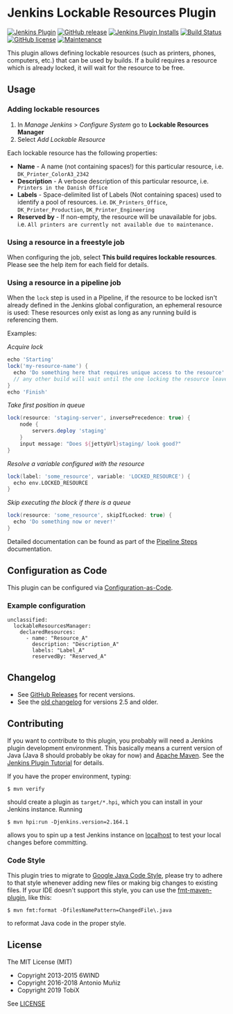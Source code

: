 # Jenkins Lockable Resources Plugin

[![Jenkins Plugin](https://img.shields.io/jenkins/plugin/v/lockable-resources.svg)](https://plugins.jenkins.io/lockable-resources)
[![GitHub release](https://img.shields.io/github/release/jenkinsci/lockable-resources-plugin.svg?label=release)](https://github.com/jenkinsci/lockable-resources-plugin/releases/latest)
[![Jenkins Plugin Installs](https://img.shields.io/jenkins/plugin/i/lockable-resources.svg?color=blue)](https://plugins.jenkins.io/lockable-resources)
[![Build Status](https://ci.jenkins.io/buildStatus/icon?job=Plugins%2Flockable-resources-plugin%2Fmaster)](https://ci.jenkins.io/job/Plugins/job/lockable-resources-plugin/job/master/)
[![GitHub license](https://img.shields.io/github/license/jenkinsci/lockable-resources-plugin.svg)](https://github.com/jenkinsci/lockable-resources-plugin/blob/master/LICENSE.txt)
[![Maintenance](https://img.shields.io/maintenance/yes/2020.svg)](https://github.com/jenkinsci/lockable-resources-plugin)

This plugin allows defining lockable resources (such as printers, phones,
computers, etc.) that can be used by builds. If a build requires a resource
which is already locked, it will wait for the resource to be free.

## Usage

### Adding lockable resources

1. In *Manage Jenkins* > *Configure System* go to **Lockable Resources
   Manager**
2. Select *Add Lockable Resource*

Each lockable resource has the following properties:

- **Name** - A name (not containing spaces!) for this particular resource, i.e.
  `DK_Printer_ColorA3_2342`
- **Description** - A verbose description of this particular resource,
  i.e. ` Printers in the Danish Office`
- **Labels** - Space-delimited list of Labels (Not containing spaces) used to
  identify a pool of resources. i.e. `DK_Printers_Office`,
  `DK_Printer_Production`, `DK_Printer_Engineering`
- **Reserved by** - If non-empty, the resource will be unavailable for jobs.
  i.e. `All printers are currently not available due to maintenance.`

### Using a resource in a freestyle job

When configuring the job, select **This build requires lockable resources**.
Please see the help item for each field for details.

### Using a resource in a pipeline job

When the `lock` step is used in a Pipeline, if the resource to be locked isn't
already defined in the Jenkins global configuration, an ephemeral resource is
used: These resources only exist as long as any running build is referencing
them.

Examples:

*Acquire lock*

```groovy
echo 'Starting'
lock('my-resource-name') {
  echo 'Do something here that requires unique access to the resource'
  // any other build will wait until the one locking the resource leaves this block
}
echo 'Finish'
```

*Take first position in queue*

```groovy
lock(resource: 'staging-server', inversePrecedence: true) {
    node {
        servers.deploy 'staging'
    }
    input message: "Does ${jettyUrl}staging/ look good?"
}
```

*Resolve a variable configured with the resource*

```groovy
lock(label: 'some_resource', variable: 'LOCKED_RESOURCE') {
  echo env.LOCKED_RESOURCE
}
```

*Skip executing the block if there is a queue*

```groovy
lock(resource: 'some_resource', skipIfLocked: true) {
  echo 'Do something now or never!'
}
```

Detailed documentation can be found as part of the
[Pipeline Steps](https://jenkins.io/doc/pipeline/steps/lockable-resources/)
documentation.

## Configuration as Code

This plugin can be configured via
[Configuration-as-Code](https://github.com/jenkinsci/configuration-as-code-plugin).

### Example configuration

```
unclassified:
  lockableResourcesManager:
    declaredResources:
      - name: "Resource_A"
        description: "Description_A"
        labels: "Label_A"
        reservedBy: "Reserved_A"
```

## Changelog

* See [GitHub Releases](https://github.com/jenkinsci/lockable-resources-plugin/releases)
  for recent versions.
* See the [old changelog](CHANGELOG.old.md) for versions 2.5 and older.

## Contributing

If you want to contribute to this plugin, you probably will need a Jenkins plugin development
environment. This basically means a current version of Java (Java 8 should probably be okay for now)
and [Apache Maven]. See the [Jenkins Plugin Tutorial] for details.

If you have the proper environment, typing:

    $ mvn verify

should create a plugin as `target/*.hpi`, which you can install in your Jenkins instance. Running

    $ mvn hpi:run -Djenkins.version=2.164.1

allows you to spin up a test Jenkins instance on [localhost] to test your
local changes before committing.

[Apache Maven]: https://maven.apache.org/
[Jenkins Plugin Tutorial]: https://jenkins.io/doc/developer/tutorial/prepare/
[localhost]: http://localhost:8080/jenkins/

### Code Style

This plugin tries to migrate to [Google Java Code Style], please try to adhere to that style
whenever adding new files or making big changes to existing files. If your IDE doesn't support
this style, you can use the [fmt-maven-plugin], like this:

    $ mvn fmt:format -DfilesNamePattern=ChangedFile\.java

to reformat Java code in the proper style.

[Google Java Code Style]: https://google.github.io/styleguide/javaguide.html
[fmt-maven-plugin]: https://github.com/coveo/fmt-maven-plugin

## License

The MIT License (MIT)

- Copyright 2013-2015 6WIND
- Copyright 2016-2018 Antonio Muñiz
- Copyright 2019 TobiX

See [LICENSE](LICENSE.txt)
